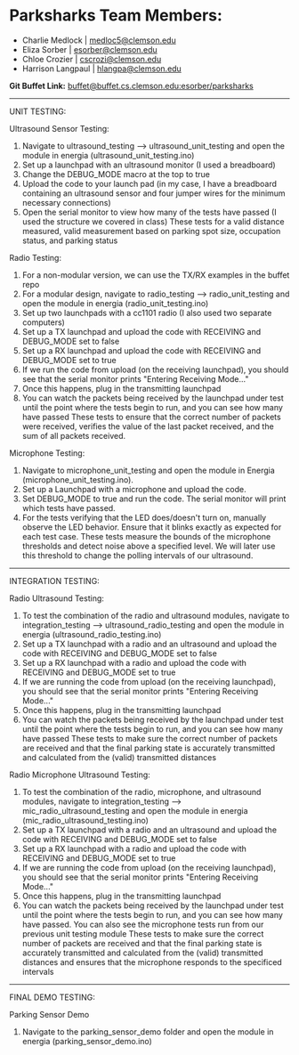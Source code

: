 # Parksharks Team Members:

- Charlie Medlock | [medloc5@clemson.edu](mailto:medloc5@clemson.edu)
- Eliza Sorber | [esorber@clemson.edu](mailto:esorber@clemson.edu)
- Chloe Crozier | [cscrozi@clemson.edu](mailto:cscrozi@clemson.edu)
- Harrison Langpaul | [hlangpa@clemson.edu](mailto:hlangpa@clemson.edu)

**Git Buffet Link:** [buffet@buffet.cs.clemson.edu:esorber/parksharks](buffet@buffet.cs.clemson.edu:esorber/parksharks)


-------------------------------------------------------------------------------------------------------------------------------------------------------------------------
UNIT TESTING:

Ultrasound Sensor Testing:
1. Navigate to ultrasound_testing --> ultrasound_unit_testing and open the module in energia (ultrasound_unit_testing.ino)
2. Set up a launchpad with an ultrasound monitor (I used a breadboard)
3. Change the DEBUG_MODE macro at the top to true
4. Upload the code to your launch pad (in my case, I have a breadboard containing an ultrasound sensor and four jumper wires for the minimum necessary connections)
5. Open the serial monitor to view how many of the tests have passed (I used the structure we covered in class) 
These tests for a valid distance measured, valid measurement based on parking spot size, occupation status, and parking status


Radio Testing:
1. For a non-modular version, we can use the TX/RX examples in the buffet repo
2. For a modular design, navigate to radio_testing --> radio_unit_testing and open the module in energia (radio_unit_testing.ino)
3. Set up two launchpads with a cc1101 radio (I also used two separate computers)
2. Set up a TX launchpad and upload the code with RECEIVING and DEBUG_MODE set to false
3. Set up a RX launchpad and upload the code with RECEIVING and DEBUG_MODE set to true
6. If we run the code from upload (on the receiving launchpad), you should see that the serial monitor prints "Entering Receiving Mode..."
7. Once this happens, plug in the transmitting launchpad
8. You can watch the packets being received by the launchpad under test until the point where the tests begin to run, and you can see how many have passed
These tests to ensure that the correct number of packets were received, verifies the value of the last packet received, and the sum of all packets received.


Microphone Testing:
1. Navigate to microphone_unit_testing and open the module in Energia (microphone_unit_testing.ino).
2. Set up a Launchpad with a microphone and upload the code.
3. Set DEBUG_MODE to true and run the code. The serial monitor will print which tests have passed.
4. For the tests verifying that the LED does/doesn't turn on, manually observe the LED behavior. Ensure that it blinks exactly as expected for each test case.
These tests measure the bounds of the microphone thresholds and detect noise above a specified level. We will later use this threshold to change the polling intervals of our ultrasound.

-------------------------------------------------------------------------------------------------------------------------------------------------------------------------
INTEGRATION TESTING:

Radio Ultrasound Testing:
1. To test the combination of the radio and ultrasound modules, navigate to integration_testing --> ultrasound_radio_testing and open the module in energia (ultrasound_radio_testing.ino)
2. Set up a TX launchpad with a radio and an ultrasound and upload the code with RECEIVING and DEBUG_MODE set to false
3. Set up a RX launchpad with a radio and upload the code with RECEIVING and DEBUG_MODE set to true
4. If we are running the code from upload (on the receiving launchpad), you should see that the serial monitor prints "Entering Receiving Mode..."
5. Once this happens, plug in the transmitting launchpad
6. You can watch the packets being received by the launchpad under test until the point where the tests begin to run, and you can see how many have passed
These tests to make sure the correct number of packets are received and that the final parking state is accurately transmitted and calculated from the (valid) transmitted distances

Radio Microphone Ultrasound Testing:
1. To test the combination of the radio, microphone, and ultrasound modules, navigate to integration_testing --> mic_radio_ultrasound_testing and open the module in energia (mic_radio_ultrasound_testing.ino)
2. Set up a TX launchpad with a radio and an ultrasound and upload the code with RECEIVING and DEBUG_MODE set to false
3. Set up a RX launchpad with a radio and upload the code with RECEIVING and DEBUG_MODE set to true
4. If we are running the code from upload (on the receiving launchpad), you should see that the serial monitor prints "Entering Receiving Mode..."
5. Once this happens, plug in the transmitting launchpad
6. You can watch the packets being received by the launchpad under test until the point where the tests begin to run, and you can see how many have passed. You can also see the microphone tests run from our previous unit testing module
These tests to make sure the correct number of packets are received and that the final parking state is accurately transmitted and calculated from the (valid) transmitted distances and ensures that the microphone responds to the specificed intervals


-------------------------------------------------------------------------------------------------------------------------------------------------------------------------
FINAL DEMO TESTING:

Parking Sensor Demo
1. Navigate to the parking_sensor_demo folder and open the module in energia (parking_sensor_demo.ino)
